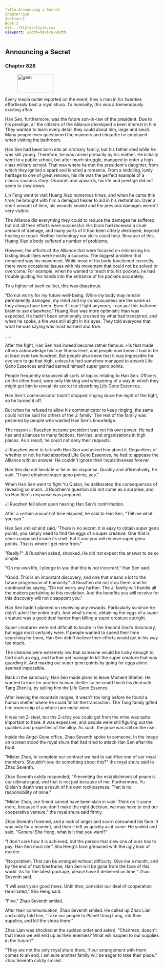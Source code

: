 ```yaml
---
Title:Announcing a Secret 
Chapter:828 
Section:2 
Book:2 
CSS:../Styles/style.css 
viewport: width=device-width
---
```

  
## Announcing a Secret
### Chapter 828
  
<figure>
	<img src="../Images/gem.gif" alt="gem" id="gem" width="120" height="60" />
</figure>
  

  
Every media outlet reported on the event, how a man in his twenties effortlessly beat a royal shura. To humanity, this was a tremendously exciting affair.

Han Sen, furthermore, was the future son-in-law of the president. Due to his prestige, all the citizens of the Alliance developed a keen interest in him. They wanted to learn every detail they could about him, large and small. Many people even questioned the manners and etiquette he employed when visiting the bathroom.

Han Sen had been born into an ordinary family, but his father died while he was still young. Therefore, he was raised primarily by his mother. He initially went to a public school, but after much struggle, managed to enter a high-class military school. That was where he met the president's daughter, from which they ignited a spark and kindled a romance. From a middling, lowly heritage to one of great renown, his life was the perfect example of a classic success story. Onwards and upwards, his life and prestige did not seem to slow down.

Lin Feng went to visit Huang Xiao numerous times, and when he came this time, he brought with him a demigod healer to aid in his restoration. Over a short amount of time, his wounds sealed and the previous damages weren't very visible.

The Alliance did everything they could to reduce the damages he suffered, but not all their efforts were successful. His brain had received a cruel amount of damage, and many parts of it had been utterly destroyed, beyond healing or repair. Neither technology nor skills could help. Because of this, Huang Xiao's body suffered a number of problems.

However, the efforts of the Alliance that were focused on minimizing his lasting disabilities were mostly a success. The biggest problem that remained was his movement. While most of his body functioned correctly, there were occasional issues with his movement that could not be solved or overcome. For example, when he wanted to reach into his pockets, he had trouble guiding his hands into the entrance of his pockets accurately.

To a fighter of such caliber, this was disastrous.

"Do not worry for my future well-being. While my body may remain permanently damaged, my mind and my consciousness are the same as they always have been. Even if I can't fight anymore, I can put this battered brain to use elsewhere." Huang Xiao was more optimistic than was expected. He hadn't been emotionally crushed by what had transpired, and when he spoke, a fire was still alight in his eyes. They told everyone that what he was saying was most earnest and true.

…...

After the fight, Han Sen had indeed become rather famous. His feat made others acknowledge his true fitness level, and people now knew it had to be at least over two hundred. But people also knew that it was impossible for evolvers to go that high, unless he had somehow managed to absorb Life Geno Essences and had earned himself super geno points.

People frequently discussed all sorts of topics relating to Han Sen. Officers, on the other hand, were only thinking and whispering of a way in which they might get him to reveal his secret to absorbing Life Geno Essences.

Han Sen's communicator hadn't stopped ringing since the night of the fight, so he turned it off.

But when he refused to allow his communicator to keep ringing, the same could not be said for others of the Ji family. The rest of the family was pestered by people who wanted Han Sen's knowledge.

The reason Ji Ruozhen became president was not his own power. He had ties and alliances to many factions, families, and organizations in high places. As a result, he could not deny their requests.

Ji Ruozhen went to talk with Han Sen and asked him about it. Regardless of whether or not he had absorbed Life Geno Essences, he had to appease the Alliance with an answer. He couldn't ignore their inquisitiveness forever.

Han Sen did not hesitate or lie in his response. Quickly and affirmatively, he said, "I have obtained super geno points, yes."

When Han Sen went to fight Yu Qielan, he deliberated the consequences of revealing so much. Ji Ruozhen's question did not come as a surprise, and so Han Sen's response was prepared.

Ji Ruozhen fell silent upon hearing Han Sen's confirmation.

After a certain amount of time elapsed, he said to Han Sen, "Tell me what you can."

Han Sen smiled and said, "There is no secret. It is easy to obtain super geno points; you simply need to find the eggs of a super creature. One that is semi-composed inside its shell. Eat it and you will receive super geno points. That is where I get mine from."

"Really?" Ji Ruozhen asked, shocked. He did not expect the answer to be so simple.

"On my own life, I pledge to you that this is not incorrect," Han Sen said.

"Good. This is an important discovery, and one that means a lot to the future progression of humanity." Ji Ruozhen did not stop there, and he continued by saying, "Do not worry any further. The Ji family will handle all the matters pertaining to this revelation. And the benefits you will receive for this discovery will not disappoint you."

Han Sen hadn't planned on receiving any rewards. Particularly so since he didn't admit the entire truth. And what's more, obtaining the eggs of a super creature was a good deal harder than killing a super creature outright.

Super creatures were not difficult to locate in the Second God's Sanctuary, but eggs most certainly were. If people wanted to spend their time searching for them, Han Sen didn't believe their efforts would get in his way too much.

The chances were extremely low that someone would be lucky enough to find such an egg, and further yet manage to kill the super creature that was guarding it. And maxing out super geno points by going for eggs alone seemed impossible.

Back in the sanctuary, Han Sen made plans to leave Moment Shelter. He wanted to look for another human shelter so he could finish his deal with Tang Zhenliu, by selling him the Life Geno Essence.

After leaving the mountain ranges, it wasn't too long before he found a human shelter where he could finish the transaction. The Tang family gifted him ownership of a whole rare metal mine.

It was not Z-steel, but the Z-alloy you could get from the mine was quite important to have. It was expensive, and people were still figuring out the qualities and properties of the alloy. As such, the price was still on the rise.

Inside the Angel Gene office, Zhao Seventh spoke to someone. In the image on-screen stood the royal shura that had tried to attack Han Sen after the bout.

"Mister Zhao, to complete our contract we had to sacrifice one of our royal members. Shouldn't you do something about this?" the royal shura said to Zhao Seventh.

Zhao Seventh coldly responded, "Preventing the establishment of peace is our ultimate goal, and that is not just because of me. Furthermore, Yu Qielan's death was a result of his own recklessness. That is no responsibility of mine."

"Mister Zhao, our friend cannot have been slain in vain. Think on it some more, because if you don't make the right decision, we may have to end our cooperative venture," the royal shura said firmly.

Zhao Seventh frowned, and a look of anger and scorn consumed his face. It was only for a moment, and then it left as quickly as it came. He smiled and said, "General Sha Heng, what is it that you want?"

"I don't care how it is achieved, but the person that slew one of ours has to pay. Han Sen must die." Sha Heng's face grimaced with the ugly look of murder.

"No problem. That can be arranged without difficulty. Give me a month, and by the end of that timeframe, Han Sen will be gone from the face of this world. As for the latest package, please have it delivered on time," Zhao Seventh said.

"I will await your good news. Until then, consider our deal of cooperation terminated," Sha Heng said.

"Fine." Zhao Seventh smiled.

After their communication, Zhao Seventh smiled. He called up Zhao Lian and coldly told him, "Take our people to Planet Dong Long, rob their supplies, and kill the shura there."

Zhao Lian was shocked at the sudden order and asked, "Chairman, doesn't that mean we will end up as their enemies? What will happen to our supplies in the future?"

"They are not the only royal shura there. If our arrangement with them comes to an end, I am sure another family will be eager to take their place." Zhao Seventh coldly smiled.